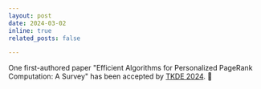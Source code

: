 ```yaml
---
layout: post
date: 2024-03-02
inline: true
related_posts: false

---
```


One first-authored paper "Efficient Algorithms for Personalized PageRank Computation: A Survey" has been accepted by [TKDE 2024](https://www.computer.org/csdl/journal/tk). :tada:

